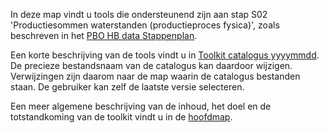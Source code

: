 In deze map vindt u tools die ondersteunend zijn aan stap S02 'Productiesommen waterstanden (productieproces fysica)', zoals beschreven in het [PBO HB data Stappenplan](https://github.com/kkpdata/HB-Datatoolkit/blob/main/A00%20Documentatie/PBO%20HB%20data%20stappenplan%2013%20(11205758-014-GEO-0001_v1.0).pdf). 

Een korte beschrijving van de tools vindt u in [Toolkit catalogus yyyymmdd](https://github.com/kkpdata/HB-Datatoolkit/blob/main/A00%20Documentatie). De precieze bestandsnaam van de catalogus kan daardoor wijzigen. Verwijzingen zijn daarom naar de map waarin de catalogus bestanden staan. De gebruiker kan zelf de laatste versie selecteren.


Een meer algemene beschrijving van de inhoud, het doel en de totstandkoming van de toolkit vindt u in de [hoofdmap](https://github.com/kkpdata/HB-Datatoolkit#readme).
